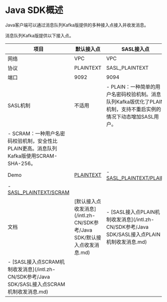 # Java SDK概述

Java客户端可以通过消息队列Kafka版提供的多种接入点接入并收发消息。

消息队列Kafka版提供以下接入点。

|项目|默认接入点|SASL接入点|
|--|-----|-------|
|网络|VPC|VPC|
|协议|PLAINTEXT|SASL\_PLAINTEXT|
|端口|9092|9094|
|SASL机制|不适用|-   PLAIN：一种简单的用户名密码校验机制。消息队列Kafka版优化了PLAIN机制，支持不重启实例的情况下动态增加SASL用户。
-   SCRAM：一种用户名密码校验机制，安全性比PLAIN更高。消息队列Kafka版使用SCRAM-SHA-256。 |
|Demo|[PLAINTEXT](https://code.aliyun.com/alikafka/aliware-kafka-demos/tree/master/kafka-java-demo/vpc)|-   [SASL\_PLAINTEXT/PLAIN](https://code.aliyun.com/alikafka/aliware-kafka-demos/tree/master/kafka-java-demo/vpc-9094)
-   [SASL\_PLAINTEXT/SCRAM](https://code.aliyun.com/alikafka/aliware-kafka-demos/tree/master/kafka-java-demo/vpc-9094) |
|文档|[默认接入点收发消息](/intl.zh-CN/SDK参考/Java SDK/默认接入点收发消息.md)|-   [SASL接入点PLAIN机制收发消息](/intl.zh-CN/SDK参考/Java SDK/SASL接入点PLAIN机制收发消息.md)
-   [SASL接入点SCRAM机制收发消息](/intl.zh-CN/SDK参考/Java SDK/SASL接入点SCRAM机制收发消息.md) |


